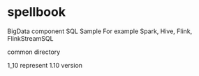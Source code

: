# spellbook
BigData component SQL Sample 
For example Spark, Hive, Flink, FlinkStreamSQL

common directory 

1_10 represent 1.10 version


